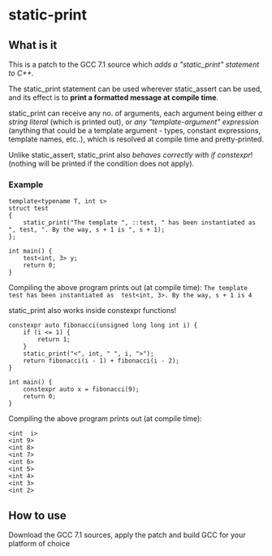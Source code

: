 # static-print

## What is it
This is a patch to the GCC 7.1 source which *adds a "static_print" statement to C++*.

The static_print statement can be used wherever static_assert can be used, and its effect is to **print a formatted message at compile time**.

static_print can receive any no. of arguments, each argument being either *a string literal* (which is printed out), or *any "template-argument" expression* (anything that could be a template argument - types, constant expressions, template names, etc..), which is resolved at compile time and pretty-printed.

Unlike static_assert, static_print also *behaves correctly with if constexpr*! (nothing will be printed if the condition does not apply).

### Example
```
template<typename T, int s>
struct test
{
    static_print("The template ", ::test, " has been instantiated as ", test, ". By the way, s + 1 is ", s + 1);
};

int main() {
    test<int, 3> y;
    return 0;
}
```

Compiling the above program prints out (at compile time):
`The template test has been instantiated as  test<int, 3>. By the way, s + 1 is 4`

static_print also works inside constexpr functions!
```
constexpr auto fibonacci(unsigned long long int i) {
    if (i <= 1) {
        return 1;
    }
    static_print("<", int, " ", i, ">");
    return fibonacci(i - 1) + fibonacci(i - 2);
}

int main() {
    constexpr auto x = fibonacci(9);
    return 0;
}
```
Compiling the above program prints out (at compile time):
```
<int  i>
<int 9>
<int 8>
<int 7>
<int 6>
<int 5>
<int 4>
<int 3>
<int 2>
```
## How to use
Download the GCC 7.1 sources, apply the patch and build GCC for your platform of choice
